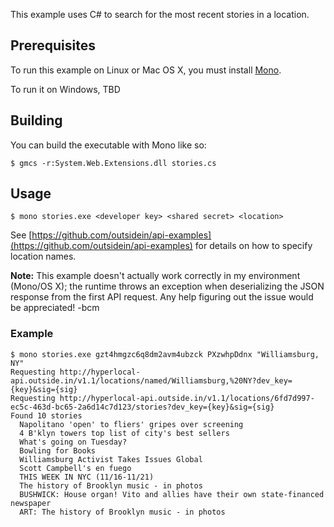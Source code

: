 This example uses C# to search for the most recent stories in a location.

## Prerequisites

To run this example on Linux or Mac OS X, you must install [Mono](http://www.mono-project.com/).

To run it on Windows, TBD

## Building

You can build the executable with Mono like so:

    $ gmcs -r:System.Web.Extensions.dll stories.cs

## Usage

    $ mono stories.exe <developer key> <shared secret> <location>

See [https://github.com/outsidein/api-examples](https://github.com/outsidein/api-examples) for details on how to specify location names.

**Note:** This example doesn't actually work correctly in my environment (Mono/OS X); the runtime throws an exception when deserializing the JSON response from the first API request. Any help figuring out the issue would be appreciated! -bcm

### Example

    $ mono stories.exe gzt4hmgzc6q8dm2avm4ubzck PXzwhpDdnx "Williamsburg, NY"
    Requesting http://hyperlocal-api.outside.in/v1.1/locations/named/Williamsburg,%20NY?dev_key={key}&sig={sig}
    Requesting http://hyperlocal-api.outside.in/v1.1/locations/6fd7d997-ec5c-463d-bc65-2a6d14c7d123/stories?dev_key={key}&sig={sig}
    Found 10 stories
      Napolitano 'open' to fliers' gripes over screening
      4 B'klyn towers top list of city's best sellers
      What's going on Tuesday?
      Bowling for Books
      Williamsburg Activist Takes Issues Global
      Scott Campbell's en fuego
      THIS WEEK IN NYC (11/16-11/21)
      The history of Brooklyn music - in photos
      BUSHWICK: House organ! Vito and allies have their own state-financed newspaper
      ART: The history of Brooklyn music - in photos
